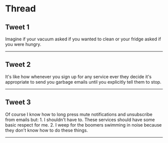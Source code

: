 # Thread

## Tweet 1

Imagine if your vacuum asked if you wanted to clean or your fridge asked if you were hungry.

---

## Tweet 2

It's like how whenever you sign up for any service ever they decide it's appropriate to send you garbage emails until you explicitly tell them to stop.

---

## Tweet 3

Of course I know how to long press mute notifications and unsubscribe from emails but: 1. I shouldn't have to. These services should have some basic respect for me. 2. I weep for the boomers swimming in noise because they don't know how to do these things.

---

